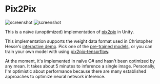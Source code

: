 Pix2Pix
=======

![screenshot](https://i.imgur.com/wnR1jmCm.jpg)
![screenshot](https://i.imgur.com/b8I1cOWm.jpg)

This is a naïve (unoptimized) implementation of [pix2pix] in Unity.

This implementation supports the weight data format used in Christopher Hesse's
[interactive demo]. Pick one of the [pre-trained models], or you can train your
own model with using [pix2pix-tensorflow].

At the moment, it's implemented in naïve C# and hasn't been optimized by any
mean. It takes about 5 minutes to inference a single image. Personally, I'm
optimistic about performance because there are many established approaches to
optimize neural network inference.

[pix2pix]: https://github.com/phillipi/pix2pix
[interactive demo]: https://affinelayer.com/pixsrv/
[pre-trained models]: https://github.com/affinelayer/pix2pix-tensorflow-models
[pix2pix-tensorflow]: https://github.com/affinelayer/pix2pix-tensorflow
